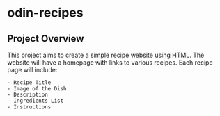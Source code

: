 # odin-recipes
## Project Overview

This project aims to create a simple recipe website using HTML. The website will have a homepage with links to various recipes. Each recipe page will include:

    - Recipe Title
    - Image of the Dish
    - Description
    - Ingredients List
    - Instructions